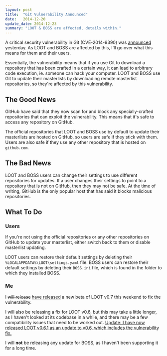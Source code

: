 ```yaml
---
layout: post
title:  "Git Vulnerability Announced"
date:   2014-12-20
update_date: 2014-12-23
summary: "LOOT & BOSS are affected, details within."
---
```


A critical security vulnerability in Git (CVE-2014-9390) was [announced](http://article.gmane.org/gmane.linux.kernel/1853266) yesterday. As LOOT and BOSS are affected by this, I'll go over what this means for them and their users.

Essentially, the vulnerability means that if you use Git to download a repository that has been crafted in a certain way, it can lead to arbitrary code execution, ie. someone can hack your computer. LOOT and BOSS use Git to update their masterlists by downloading remote masterlist repositories, so they're affected by this vulnerability.

## The Good News

GitHub have said that they now scan for and block any specially-crafted repositories that can exploit the vulnerability. This means that it's safe to access any repository on GitHub.

The official repositories that LOOT and BOSS use by default to update their masterlists are hosted on GitHub, so users are safe if they stick with them. Users are also safe if they use any other repository that is hosted on `github.com`.

## The Bad News

LOOT and BOSS users can change their settings to use different repositories for updates. If a user changes their settings to point to a repository that is not on GitHub, then they may not be safe. At the time of writing, GitHub is the only popular host that has said it blocks malicious repositories.

## What To Do

### Users

If you're not using the official repositories or any other repositories on GitHub to update your masterlist, either switch back to them or disable masterlist updating.

LOOT users can restore their default settings by deleting their `%LOCALAPPDATA%\LOOT\settings.yaml` file. BOSS users can restore their default settings by deleting their `BOSS.ini` file, which is found in the folder to which they installed BOSS.

### Me

I <del>will release</del> [have released](https://github.com/loot/loot/releases/tag/v0.7.0-beta.2) a new beta of LOOT v0.7 this weekend to fix the vulnerability.

I will also be releasing a fix for LOOT v0.6, but this may take a little longer, as I haven't looked at its codebase in a while, and there may be a few compatibility issues that need to be worked out. <ins>Update: I have now released [LOOT v0.6.1](https://github.com/loot/loot/releases/tag/v0.6.1) as an update to v0.6, which includes the vulnerability fix.</ins>

I will **not** be releasing any update for BOSS, as I haven't been supporting it for a long time.
